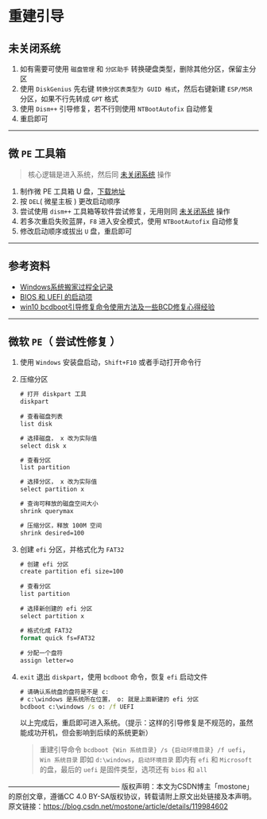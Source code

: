 # 重建引导

## 未关闭系统
1. 如有需要可使用 `磁盘管理` 和 `分区助手` 转换硬盘类型，删除其他分区，保留主分区
2. 使用 `DiskGenius` 先右键 `转换分区表类型为 GUID 格式`，然后右键新建 `ESP/MSR` 分区，如果不行先转成 `GPT` 格式
3. 使用 `Dism++` 引导修复，若不行则使用 `NTBootAutofix` 自动修复
4. 重启即可

---

## 微 `PE` 工具箱

> 核心逻辑是进入系统，然后同 [未关闭系统](#未关闭系统) 操作

1. 制作微 PE 工具箱 U 盘，[下载地址](https://www.wepe.com.cn/download.html)
2. 按 `DEL`( 微星主板 ) 更改启动顺序
3. 尝试使用 `dism++` 工具箱等软件尝试修复，无用则同 [未关闭系统](#未关闭系统) 操作
4. 若多次重启失败蓝屏，`F8` 进入安全模式，使用 `NTBootAutofix` 自动修复
5. 修改启动顺序或拔出 `U` 盘，重启即可


---

## 参考资料
- [Windows系统搬家过程全记录](https://lightingx.top/2019/05/13/Windows系统搬家过程全记录)
- [BIOS 和 UEFI 的启动项](https://cogitates.github.io/2019/09/30/boot-things/)
- [win10 bcdboot引导修复命令使用方法及一些BCD修复心得经验](https://zhuanlan.zhihu.com/p/404820401)

--- 


## 微软 `PE`（ 尝试性修复 ）
1. 使用 `Windows` 安装盘启动，`Shift+F10` 或者手动打开命令行
2. 压缩分区
   ```cmd
   # 打开 diskpart 工具
   diskpart
    
   # 查看磁盘列表
   list disk
   
   # 选择磁盘， x 改为实际值
   select disk x
   
   # 查看分区
   list partition 
   
   # 选择分区， x 改为实际值
   select partition x
   
   # 查询可释放的磁盘空间大小
   shrink querymax
   
   # 压缩分区，释放 100M 空间
   shrink desired=100
   ```
3. 创建 `efi` 分区，并格式化为 `FAT32`
   ```cmd
   # 创建 efi 分区
   create partition efi size=100
    
   # 查看分区
   list partition
    
   # 选择新创建的 efi 分区
   select partition x
    
   # 格式化成 FAT32
   format quick fs=FAT32
    
   # 分配一个盘符
   assign letter=o
   ```


4. `exit` 退出 `diskpart`，使用 `bcdboot` 命令，恢复 `efi` 启动文件
   ```cmd
   # 请确认系统盘的盘符是不是 c:
   # c:\windows 是系统所在位置， o: 就是上面新建的 efi 分区
   bcdboot c:\windows /s o: /f UEFI
   ```

   以上完成后，重启即可进入系统。（提示：这样的引导修复是不规范的，虽然能成功开机，但会影响到后续的系统更新）


   > 重建引导命令 `bcdboot {Win 系统目录} /s {启动环境目录} /f uefi`，`Win 系统目录` 即如 `d:\windows`，`启动环境目录` 即内有 `efi` 和 `Microsoft` 的盘，最后的 `uefi` 是固件类型，选项还有 `bios` 和 `all`


————————————————
版权声明：本文为CSDN博主「mostone」的原创文章，遵循CC 4.0 BY-SA版权协议，转载请附上原文出处链接及本声明。
原文链接：https://blog.csdn.net/mostone/article/details/119984602